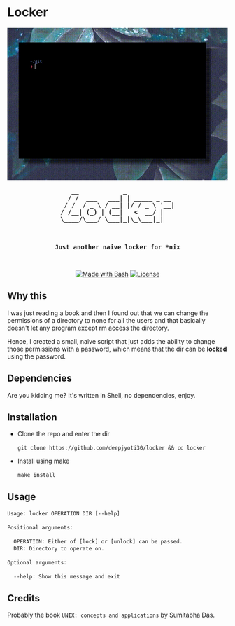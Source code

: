 # Locker

<img src=".github/locker.gif">

<div align="center">
<pre style="background: none !important;font-weight:bold!important;">
   __            _             
  / /  ___   ___| | _____ _ __ 
 / /  / _ \ / __| |/ / _ \ '__|
/ /__| (_) | (__|   <  __/ |   
\____/\___/ \___|_|\_\___|_|   

<br>
Just another naive locker for *nix
</pre>
<br/>

[![Made with Bash](https://img.shields.io/badge/Made%20with-Bash-red?style=for-the-badge)]() [![License](https://img.shields.io/badge/License-MIT-green.svg?style=for-the-badge)](LICENSE.md)

</div>

## Why this

I was just reading a book and then I found out that we can change the permissions of a directory to none for all the users and that basically doesn't let any program except rm access the directory.

Hence, I created a small, naive script that just adds the ability to change those permissions with a password, which means that the dir can be __locked__ using the password.

## Dependencies

Are you kidding me? It's written in Shell, no dependencies, enjoy.

## Installation

- Clone the repo and enter the dir

   ```git clone https://github.com/deepjyoti30/locker && cd locker```

- Install using make

   ```make install```

## Usage

```console
Usage: locker OPERATION DIR [--help]

Positional arguments:

  OPERATION: Either of [lock] or [unlock] can be passed.
  DIR: Directory to operate on.

Optional arguments:

  --help: Show this message and exit

```

## Credits

Probably the book ```UNIX: concepts and applications``` by Sumitabha Das.
